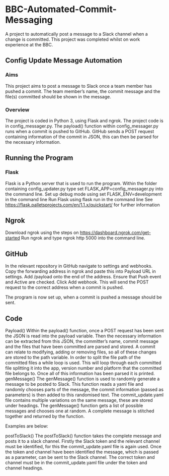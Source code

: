 # BBC-Automated-Commit-Messaging
A project to automatically post a message to a Slack channel when a change is committed. This project was completed whilst on work experience at the BBC.

## Config Update Message Automation
### Aims
This project aims to post a message to Slack once a team member has pushed a commit. The team member’s name, the commit message and the file(s) committed should be shown in the message.

### Overview
The project is coded in Python 3, using Flask and ngrok. The project code is in config_messager.py. The payload() function within config_messager.py runs when a commit is pushed to GitHub. GitHub sends a POST request containing information of the commit in JSON, this can then be parsed for the necessary information.

## Running the Program
### Flask
Flask is a Python server that is used to run the program.
Within the folder containing config_updater.py type set FLASK_APP=config_messager.py into the command line.
Set up debug mode using set FLASK_ENV=development in the command line
Run Flask using flask run in the command line
See https://flask.palletsprojects.com/en/1.1.x/quickstart/ for further information

## Ngrok
Download ngrok using the steps on https://dashboard.ngrok.com/get-started
Run ngrok and type ngrok http 5000 into the command line.
## GitHub
In the relevant repository in GitHub navigate to settings and webhooks.
Copy the forwarding address in ngrok and paste this into Payload URL in settings. Add /payload onto the end of the address.
Ensure that Push event and Active are checked.
Click Add webhook.
This will send the POST request to the correct address when a commit is pushed.

The program is now set up, when a commit is pushed a message should be sent.

## Code
Payload()
Within the payload() function, once a POST request has been sent the JSON is read into the payload variable. Then the necessary information can be extracted from this JSON, the committer’s name, commit message and the files that have been committed are parsed and stored. A commit can relate to modifying, adding or removing files, so all of these changes are stored to the path variable. In order to split the file path of the committed files a while loop is used. This will loop through each committed file splitting it into the app, version number and platform that the committed file belongs to. Once all of this information has been parsed it is printed.
genMessage()
The genMessage() function is used to randomly generate a message to be posted to Slack. This function reads a yaml file and randomly chooses parts of the message, the commit information (passed as parameters) is then added to this randomised text. The commit_update.yaml file contains multiple variations on the same message, these are stored under headings. The genMessage() function gets a list of possible messages and chooses one at random. A complete message is stitched together and returned by the function.

Examples are below:

postToSlack()
The postToSlack() function takes the complete message and posts it to a slack channel. Firstly the Slack token and the relevant channel must be identified, for this the commit_update.yaml file is again used. Once the token and channel have been identified the message, which is passed as a parameter, can be sent to the Slack channel. The correct token and channel must be in the commit_update.yaml file under the token and channel headings.
